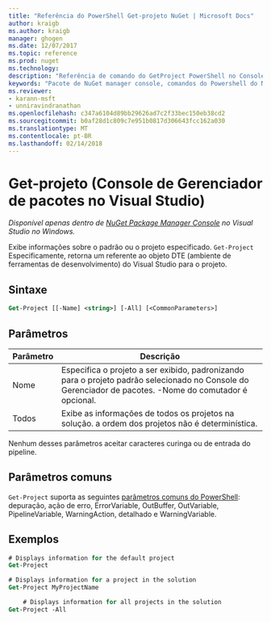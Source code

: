 ```yaml
---
title: "Referência do PowerShell Get-projeto NuGet | Microsoft Docs"
author: kraigb
ms.author: kraigb
manager: ghogen
ms.date: 12/07/2017
ms.topic: reference
ms.prod: nuget
ms.technology: 
description: "Referência de comando do GetProject PowerShell no Console do Gerenciador de pacotes do NuGet no Visual Studio."
keywords: "Pacote de NuGet manager console, comandos do Powershell do NuGet, referência do Powershell do NuGet, Get-projeto"
ms.reviewer:
- karann-msft
- unniravindranathan
ms.openlocfilehash: c347a6104d89bb29626ad7c2f33bec150eb38cd2
ms.sourcegitcommit: b0af28d1c809c7e951b0817d306643fcc162a030
ms.translationtype: MT
ms.contentlocale: pt-BR
ms.lasthandoff: 02/14/2018
---
```

# <a name="get-project-package-manager-console-in-visual-studio"></a>Get-projeto (Console de Gerenciador de pacotes no Visual Studio)

*Disponível apenas dentro de [NuGet Package Manager Console](package-manager-console.md) no Visual Studio no Windows.*

Exibe informações sobre o padrão ou o projeto especificado. `Get-Project` Especificamente, retorna um referente ao objeto DTE (ambiente de ferramentas de desenvolvimento) do Visual Studio para o projeto.

## <a name="syntax"></a>Sintaxe

```ps
Get-Project [[-Name] <string>] [-All] [<CommonParameters>]
```

## <a name="parameters"></a>Parâmetros

| Parâmetro | Descrição |
| --- | --- |
| Nome | Especifica o projeto a ser exibido, padronizando para o projeto padrão selecionado no Console do Gerenciador de pacotes. -Nome do comutador é opcional. |
| Todos | Exibe as informações de todos os projetos na solução. a ordem dos projetos não é determinística. |

Nenhum desses parâmetros aceitar caracteres curinga ou de entrada do pipeline.

## <a name="common-parameters"></a>Parâmetros comuns

`Get-Project` suporta as seguintes [parâmetros comuns do PowerShell](http://go.microsoft.com/fwlink/?LinkID=113216): depuração, ação de erro, ErrorVariable, OutBuffer, OutVariable, PipelineVariable, WarningAction, detalhado e WarningVariable.

## <a name="examples"></a>Exemplos

```ps
# Displays information for the default project
Get-Project

# Displays information for a project in the solution
Get-Project MyProjectName

    # Displays information for all projects in the solution
Get-Project -All
```
